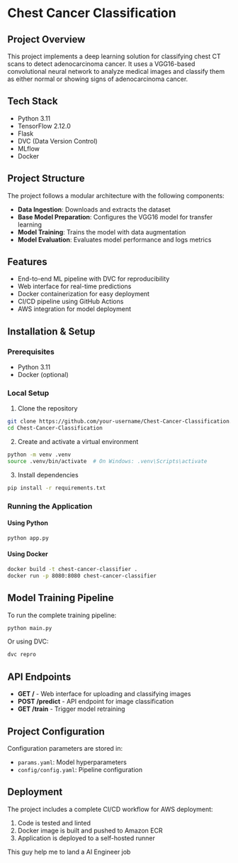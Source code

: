 # Chest Cancer Classification

## Project Overview
This project implements a deep learning solution for classifying chest CT scans to detect adenocarcinoma cancer. It uses a VGG16-based convolutional neural network to analyze medical images and classify them as either normal or showing signs of adenocarcinoma cancer.

## Tech Stack
- Python 3.11
- TensorFlow 2.12.0
- Flask
- DVC (Data Version Control)
- MLflow
- Docker

## Project Structure
The project follows a modular architecture with the following components:

- **Data Ingestion**: Downloads and extracts the dataset
- **Base Model Preparation**: Configures the VGG16 model for transfer learning
- **Model Training**: Trains the model with data augmentation
- **Model Evaluation**: Evaluates model performance and logs metrics

## Features
- End-to-end ML pipeline with DVC for reproducibility
- Web interface for real-time predictions
- Docker containerization for easy deployment
- CI/CD pipeline using GitHub Actions
- AWS integration for model deployment

## Installation & Setup

### Prerequisites
- Python 3.11
- Docker (optional)

### Local Setup
1. Clone the repository
```bash
git clone https://github.com/your-username/Chest-Cancer-Classification.git
cd Chest-Cancer-Classification
```

2. Create and activate a virtual environment
```bash
python -m venv .venv
source .venv/bin/activate  # On Windows: .venv\Scripts\activate
```

3. Install dependencies
```bash
pip install -r requirements.txt
```

### Running the Application

#### Using Python
```bash
python app.py
```

#### Using Docker
```bash
docker build -t chest-cancer-classifier .
docker run -p 8080:8080 chest-cancer-classifier
```

## Model Training Pipeline

To run the complete training pipeline:
```bash
python main.py
```

Or using DVC:
```bash
dvc repro
```

## API Endpoints

- **GET /** - Web interface for uploading and classifying images
- **POST /predict** - API endpoint for image classification
- **GET /train** - Trigger model retraining

## Project Configuration

Configuration parameters are stored in:
- `params.yaml`: Model hyperparameters
- `config/config.yaml`: Pipeline configuration

## Deployment

The project includes a complete CI/CD workflow for AWS deployment:
1. Code is tested and linted
2. Docker image is built and pushed to Amazon ECR
3. Application is deployed to a self-hosted runner

This guy help me to land a AI Engineer job
